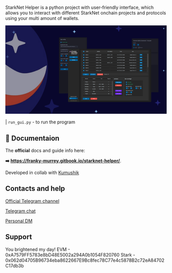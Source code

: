 
StarkNet Helper is a python project with user-friendly interface, which allows you to interact with different StarkNet onchain projects and protocols using your multi amount of wallets.

![](gui/images/post.png)


| `run_gui.py` - to run the program



## 📘 Documentaion

The **official** docs and guide info here:

**➡️ https://franky-murrey.gitbook.io/starknet-helper/**.

Developed in collab with [Kumushik](https://github.com/preposition17)

## Contacts and help

[Official Telegram channel](https://t.me/frank_murrey)

[Telegram chat](https://t.me/+e0uxgVUZPHo4Mzcy)

[Personal DM](https://t.me/shnubjack)

## Support

You brightened my day!
EVM - 0xA7579FF5783e8bD48E5002a294A0b1054F820760
Stark - 0x062d04705B96734eba8622667E9Bc8fec78C77e4c5878B2c72eA84702C17db3b
